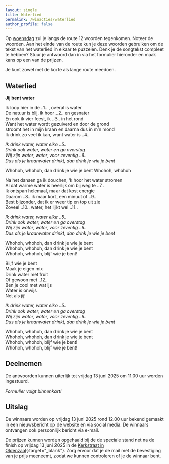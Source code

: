 ```yaml
---
layout: single
title: Waterlied
permalink: /winacties/waterlied
author_profile: false
---
```


Op [woensdag](/routes/woensdag) zul je langs de route 12 woorden tegenkomen. Noteer de woorden. Aan het einde van de route kun je deze woorden gebruiken om de tekst van het waterlied in elkaar te puzzelen. Denk je de songtekst compleet te hebben? Stuur je antwoord dan in via het formulier hieronder en maak kans op een van de prijzen.  

Je kunt zowel met de korte als lange route meedoen.  

## Waterlied

**Jij bent water**  

Ik loop hier in de ..1.. , overal is water  
De natuur is blij, ik hoor ..2.. en gesnater  
En ook ik vier feest, ik ..3.. in het rond  
Want het water wordt gezuiverd en door de grond  
stroomt het in mijn kraan en daarna dus in m’n mond  
 Ik drink zo veel ik kan, want water is ..4..  

_Ik drink water, water elke ..5.._  
_Drink ook water, water en ga overstag_  
_Wij zijn water, water, voor zeventig ..6.._  
_Dus als je kraanwater drinkt, dan drink je wie je bent_  

Whohoh, whohoh, dan drink je wie je bent Whohoh, whohoh  

Na het dansen ga ik douchen, ‘k hoor het water stromen  
Al dat warme water is heerlijk om bij weg te ..7..  
Ik ontspan helemaal, maar dat kost energie  
Daarom ..8.. ik maar kort, een minuut of ..9..  
Best bijzonder, dat ik er weer tip en top uit zie  
 Zoveel ..10.. water, het lijkt wel ..11..  

_Ik drink water, water elke ..5.._  
_Drink ook water, water en ga overstag_  
_Wij zijn water, water, voor zeventig ..6.._  
_Dus als je kraanwater drinkt, dan drink je wie je bent_  

Whohoh, whohoh, dan drink je wie je bent  
Whohoh, whohoh, dan drink je wie je bent  
Whohoh, whohoh, blijf wie je bent!  

Blijf wie je bent  
Maak je eigen mix  
Drink water met fruit  
Of gewoon met ..12..  
Ben je cool met wat ijs  
Water is onwijs  
Net als jij!  

_Ik drink water, water elke ..5.._  
_Drink ook water, water en ga overstag_  
_Wij zijn water, water, voor zeventig ..6.._  
_Dus als je kraanwater drinkt, dan drink je wie je bent_  

Whohoh, whohoh, dan drink je wie je bent  
Whohoh, whohoh, dan drink je wie je bent  
Whohoh, whohoh, blijf wie je bent!  
Whohoh, whohoh, blijf wie je bent!  

## Deelnemen

De antwoorden kunnen uiterlijk tot vrijdag 13 juni 2025 om 11.00 uur worden ingestuurd.  

_Formulier volgt binnenkort!_

## Uitslag

De winnaars worden op vrijdag 13 juni 2025 rond 12.00 uur bekend gemaakt in een nieuwsbericht op de website en via social media. De winnaars ontvangen ook persoonlijk bericht via e-mail.  

De prijzen kunnen worden opgehaald bij de de speciale stand net na de finish op vrijdag 13 juni 2025 in de [Kerkstraat in Oldenzaal](https://maps.app.goo.gl/mGp3rzqcLYbqJ1zPA){:target="_blank"}. Zorg ervoor dat je de mail met de bevestiging van je prijs meeneemt, zodat we kunnen controleren of je de winnaar bent.  